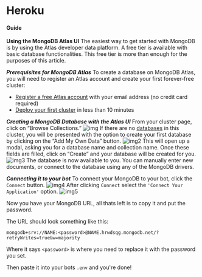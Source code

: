 # Heroku

#### **Guide** 
**Using the MongoDB Atlas UI**
The easiest way to get started with MongoDB is by using the Atlas developer data platform. A free tier is available with basic database functionalities. This free tier is more than enough for the purposes of this article.


***Prerequisites for MongoDB Atlas***
To create a database on MongoDB Atlas, you will need to register an Atlas account and create your first forever-free cluster:

* [Register a free Atlas account](https://account.mongodb.com/account/register?_ga=2.128784396.1632078396.1676568400-342271493.1676568400) with your email address (no credit card required)
* [Deploy your first cluster](https://www.mongodb.com/docs/atlas/tutorial/deploy-free-tier-cluster/) in less than 10 minutes

***Creating a MongoDB Database with the Atlas UI***
From your cluster page, click on “Browse Collections.”
![img](https://webimages.mongodb.com/_com_assets/cms/l8sx7eoqk4klqwad9-First%20Cluster.png?auto=format%252Ccompress)
If there are no [databases](https://www.mongodb.com/databases) in this cluster, you will be presented with the option to create your first database by clicking on the “Add My Own Data” button.
![img2](https://webimages.mongodb.com/_com_assets/cms/l8sxqpmfwc2zv85o4-Add%20Data.png?auto=format%252Ccompress)
This will open up a modal, asking you for a database name and collection name. Once these fields are filled, click on “Create” and your database will be created for you.
![img3](https://webimages.mongodb.com/_com_assets/cms/l8syibibn98qljn59-Create%20Database%20in%20Atlas.gif)
The database is now available to you. You can manually enter new documents, or connect to the database using any of the MongoDB drivers.

***Connecting it to your bot***
To connect your MongoDB to your bot, click the `Connect` button.
![img4](https://webimages.mongodb.com/_com_assets/cms/l8sx7eoqk4klqwad9-First%20Cluster.png?auto=format%252Ccompress)
After clicking `Connect` select the `'Connect Your Application'` option.
![img5](https://media.discordapp.net/attachments/1039277692106846288/1075833104490569808/Screenshot_2023-02-16_17.36.20.png?width=517&height=432)

Now you have your MongoDB URL, all thats left is to copy it and put the password.

The URL should look something like this: 
```
mongodb+srv://NAME:<password>@NAME.hrwdsqg.mongodb.net/?retryWrites=true&w=majority
````

Where it says `<password>` is where you need to replace it with the password you set.

Then paste it into your bots `.env` and you're done!
